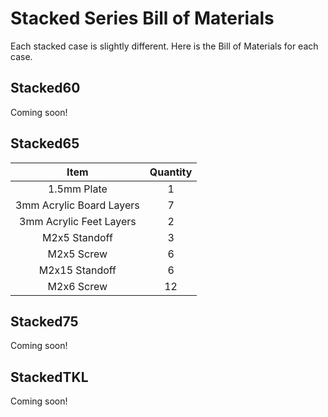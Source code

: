 # Stacked Series Bill of Materials

Each stacked case is slightly different. Here is the Bill of Materials for each case.

## Stacked60
Coming soon!

## Stacked65

**Item**|**Quantity**
:-----:|:-----:
1.5mm Plate|1
3mm Acrylic Board Layers|7
3mm Acrylic Feet Layers|2
M2x5 Standoff|3
M2x5 Screw|6
M2x15 Standoff|6
M2x6 Screw|12

## Stacked75
Coming soon!

## StackedTKL
Coming soon!